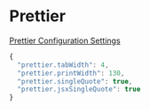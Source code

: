 # Prettier

[Prettier Configuration Settings](https://prettier.io/docs/en/configuration.html)

```javascript
{
  "prettier.tabWidth": 4,
  "prettier.printWidth": 130,
  "prettier.singleQuote": true,
  "prettier.jsxSingleQuote": true
}
```

